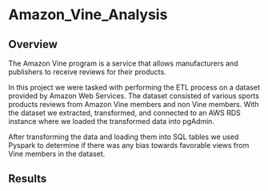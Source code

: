 # Amazon_Vine_Analysis

## Overview
The Amazon Vine program is a service that allows manufacturers and publishers to receive reviews for their products.    

In this project we were tasked with performing the ETL process on a dataset provided by Amazon Web Services. The dataset consisted of various sports products reviews from Amazon Vine members and non Vine members. With the dataset we extracted, transformed, and connected to an AWS RDS instance where we loaded the transformed data into pgAdmin.

After transforming the data and loading them into SQL tables we used Pyspark to determine if there was any bias towards favorable views from Vine members in the dataset.

## Results